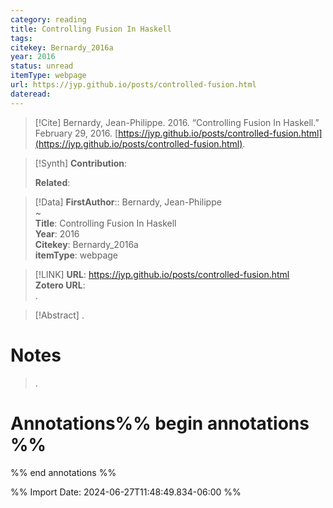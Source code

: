 ```yaml
---
category: reading
title: Controlling Fusion In Haskell
tags: 
citekey: Bernardy_2016a
year: 2016
status: unread
itemType: webpage
url: https://jyp.github.io/posts/controlled-fusion.html
dateread:
---
```


> [!Cite]
> Bernardy, Jean-Philippe. 2016. “Controlling Fusion In Haskell.” February 29, 2016. [https://jyp.github.io/posts/controlled-fusion.html](https://jyp.github.io/posts/controlled-fusion.html).

>[!Synth]
>**Contribution**: 
>
>**Related**: 
>

>[!Data]
> **FirstAuthor**:: Bernardy, Jean-Philippe  
~    
> **Title**: Controlling Fusion In Haskell  
> **Year**: 2016   
> **Citekey**: Bernardy_2016a  
> **itemType**: webpage    

> [!LINK] 
>**URL**: https://jyp.github.io/posts/controlled-fusion.html  
>**Zotero URL**:   
>.



> [!Abstract]
>.
> 
# Notes
>.


# Annotations%% begin annotations %%


%% end annotations %%

%% Import Date: 2024-06-27T11:48:49.834-06:00 %%
